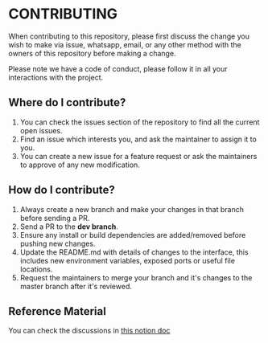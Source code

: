 # CONTRIBUTING

When contributing to this repository, please first discuss the change you wish to make via issue,
whatsapp, email, or any other method with the owners of this repository before making a change. 

Please note we have a code of conduct, please follow it in all your interactions with the project.


## Where do I contribute?

1. You can check the issues section of the repository to find all the current open issues.   
2. Find an issue which interests you, and ask the maintainer to assign it to you.   
3. You can create a new issue for a feature request or ask the maintainers to approve of any new modification.   

## How do I contribute?

1. Always create a new branch and make your changes in that branch before sending a PR.   
2. Send a PR to the **dev branch**.   
3. Ensure any install or build dependencies are added/removed before pushing new changes.   
4. Update the README.md with details of changes to the interface, this includes new environment variables, exposed ports or useful file locations.   
5. Request the maintainers to merge your branch and it's changes to the master branch after it's reviewed.   

## Reference Material

You can check the discussions in [this notion doc](https://www.notion.so/Landing-page-revamp-a11a38411089466085a89ae79dcdc8f5)
